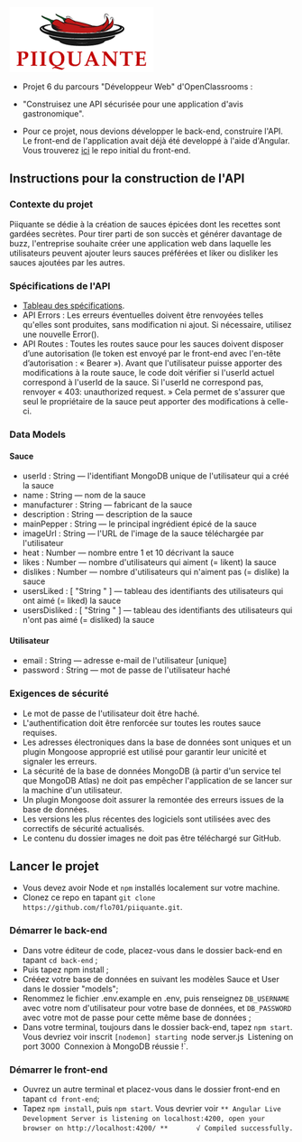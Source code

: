 ![logo piiquante](./front-end/src/assets/images/piiquante.png)

- Projet 6 du parcours "Développeur Web" d'OpenClassrooms :
- "Construisez une API sécurisée pour une application d'avis gastronomique".

- Pour ce projet, nous devions développer le back-end, construire l'API. Le front-end de l'application avait déjà été developpé à l'aide d'Angular. Vous trouverez [ici](https://github.com/OpenClassrooms-Student-Center/Web-Developer-P6.git) le repo initial du front-end.

## Instructions pour la construction de l'API
### Contexte du projet
Piiquante se dédie à la création de sauces épicées dont les recettes sont gardées
secrètes. Pour tirer parti de son succès et générer davantage de buzz, l'entreprise
souhaite créer une application web dans laquelle les utilisateurs peuvent ajouter
leurs sauces préférées et liker ou disliker les sauces ajoutées par les autres.
### Spécifications de l'API
- [Tableau des spécifications](./front-end/src/assets/docs/specifications_de_l_api.png).
- API Errors :
Les erreurs éventuelles doivent être renvoyées telles qu'elles sont produites, sans
modification ni ajout. Si nécessaire, utilisez une nouvelle Error().
- API Routes :
Toutes les routes sauce pour les sauces doivent disposer d’une autorisation (le
token est envoyé par le front-end avec l'en-tête d’autorisation : « Bearer <token> »).
Avant que l'utilisateur puisse apporter des modifications à la route sauce, le code
doit vérifier si l'userId actuel correspond à l'userId de la sauce. Si l'userId ne
correspond pas, renvoyer « 403: unauthorized request. » Cela permet de s'assurer
que seul le propriétaire de la sauce peut apporter des modifications à celle-ci.
### Data Models
#### Sauce
- userId : String — l'identifiant MongoDB unique de l'utilisateur qui a créé la
sauce
- name : String — nom de la sauce
- manufacturer : String — fabricant de la sauce
- description : String — description de la sauce
- mainPepper : String — le principal ingrédient épicé de la sauce
- imageUrl : String — l'URL de l'image de la sauce téléchargée par l'utilisateur
- heat : Number — nombre entre 1 et 10 décrivant la sauce
- likes : Number — nombre d'utilisateurs qui aiment (= likent) la sauce
- dislikes : Number — nombre d'utilisateurs qui n'aiment pas (= dislike) la
sauce
- usersLiked : [ "String <userId>" ] — tableau des identifiants des utilisateurs
qui ont aimé (= liked) la sauce
- usersDisliked : [ "String <userId>" ] — tableau des identifiants des
utilisateurs qui n'ont pas aimé (= disliked) la sauce
#### Utilisateur
- email : String — adresse e-mail de l'utilisateur [unique]
- password : String — mot de passe de l'utilisateur haché
### Exigences de sécurité
- Le mot de passe de l'utilisateur doit être haché.
- L'authentification doit être renforcée sur toutes les routes sauce requises.
- Les adresses électroniques dans la base de données sont uniques et un
plugin Mongoose approprié est utilisé pour garantir leur unicité et signaler
les erreurs.
- La sécurité de la base de données MongoDB (à partir d'un service tel que
MongoDB Atlas) ne doit pas empêcher l'application de se lancer sur la
machine d'un utilisateur.
- Un plugin Mongoose doit assurer la remontée des erreurs issues de la base
de données.
- Les versions les plus récentes des logiciels sont utilisées avec des correctifs
de sécurité actualisés.
- Le contenu du dossier images ne doit pas être téléchargé sur GitHub.


## Lancer le projet
- Vous devez avoir Node et `npm` installés localement sur votre machine.
- Clonez ce repo en tapant `git clone https://github.com/flo701/piiquante.git`.

### Démarrer le back-end
- Dans votre éditeur de code, placez-vous dans le dossier back-end en tapant `cd back-end` ;
- Puis tapez npm install ;
- Crééez votre base de données en suivant les modèles Sauce et User dans le dossier "models";
- Renommez le fichier .env.example en .env, puis renseignez `DB_USERNAME` avec votre nom d'utilisateur pour votre base de données, et `DB_PASSWORD` avec votre mot de passe pour cette même base de données ;
- Dans votre terminal, toujours dans le dossier back-end, tapez `npm start`. Vous devriez voir inscrit `[nodemon] starting `node server.js`
`Listening on port 3000`
`Connexion à MongoDB réussie !`.

### Démarrer le front-end
- Ouvrez un autre terminal et placez-vous dans le dossier front-end en tapant `cd front-end`;
- Tapez `npm install`, puis `npm start`. Vous devrier voir `** Angular Live Development Server is listening on localhost:4200, open your browser on http://localhost:4200/ **      
√ Compiled successfully.`



